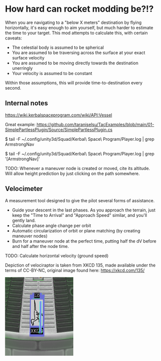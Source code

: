 How hard can rocket modding be?!?
=================================

When you are navigating to a "below X meters" destination by flying horizontally,
it's easy enough to aim yourself, but much harder to estimate the time to your
target. This mod attempts to calculate this, with certain caveats:

* The celestial body is assumed to be spherical
* You are assumed to be traversing across the surface at your exact surface velocity
* You are assumed to be moving directly towards the destination unerringly
* Your velocity is assumed to be constant

Within those assumptions, this will provide time-to-destination every second.

Internal notes
--------------

https://wiki.kerbalspaceprogram.com/wiki/API:Vessel

Great example: https://github.com/taraniselsu/TacExamples/blob/main/01-SimplePartlessPlugin/Source/SimplePartlessPlugin.cs

$ tail -F ~/.config/unity3d/Squad/Kerbal\ Space\ Program/Player.log | grep ArmstrongNav

$ tail -F ~/.config/unity3d/Squad/Kerbal\ Space\ Program/Player.log | grep '\[ArmstrongNav\]'


TODO: Whenever a maneuver node is created or moved, cite its altitude. Will allow height prediction
by just clicking on the path somewhere.


Velocimeter
-----------

A measurement tool designed to give the pilot several forms of assistance.

* Guide your descent in the last phases. As you approach the terrain, just keep
  the "Time to Arrival" and "Approach Speed" similar, and you'll gently land.
* Calculate phase angle change per orbit
* Automatic circularization of orbit or plane matching (by creating maneuver nodes)
* Burn for a maneuver node at the perfect time, putting half the dV before and half
  after the node time.

TODO: Calculate horizontal velocity (ground speed)

Depiction of velociraptor is taken from XKCD 135, made available under the terms of CC-BY-NC,
original image found here: https://xkcd.com/135/

![Velocimeter in use](VelocimeterScreenshot.png)
